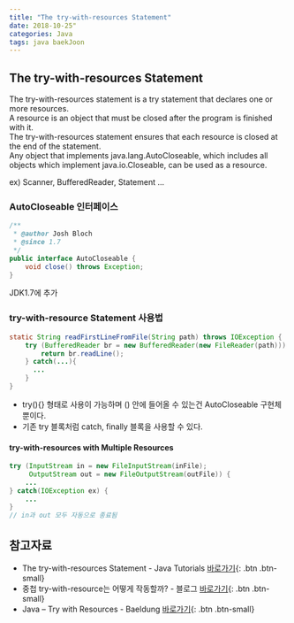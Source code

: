 ```yaml
---
title: "The try-with-resources Statement"
date: 2018-10-25"
categories: Java
tags: java baekJoon
---
```


## The try-with-resources Statement
The try-with-resources statement is a try statement that declares one or more resources.  
A resource is an object that must be closed after the program is finished with it.  
The try-with-resources statement ensures that each resource is closed at the end of the statement.  
Any object that implements java.lang.AutoCloseable, which includes all objects which implement java.io.Closeable, can be used as a resource.

ex) Scanner, BufferedReader, Statement ...

### AutoCloseable 인터페이스
```java
/**
 * @author Josh Bloch
 * @since 1.7
 */
public interface AutoCloseable {
    void close() throws Exception;
}
```
JDK1.7에 추가

### try-with-resource Statement 사용법
```java
static String readFirstLineFromFile(String path) throws IOException {
    try (BufferedReader br = new BufferedReader(new FileReader(path))) {
        return br.readLine();
    } catch(...){
      ...
    }
}
```
* try(){} 형태로 사용이 가능하며 () 안에 들어올 수 있는건 AutoCloseable 구현체뿐이다.
* 기존 try 블록처럼 catch, finally 블록을 사용할 수 있다.

#### try-with-resources with Multiple Resources
```java
try (InputStream in = new FileInputStream(inFile);
     OutputStream out = new FileOutputStream(outFile)) {
    ...
} catch(IOException ex) {
    ...
}
// in과 out 모두 자동으로 종료됨
```

## 참고자료
* The try-with-resources Statement - Java Tutorials [바로가기](https://docs.oracle.com/javase/tutorial/essential/exceptions/tryResourceClose.html){: .btn .btn-small}
* 중첩 try-with-resource는 어떻게 작동할까? - 블로그 [바로가기](http://multifrontgarden.tistory.com/192){: .btn .btn-small}
* Java – Try with Resources - Baeldung [바로가기](https://www.baeldung.com/java-try-with-resources){: .btn .btn-small}
